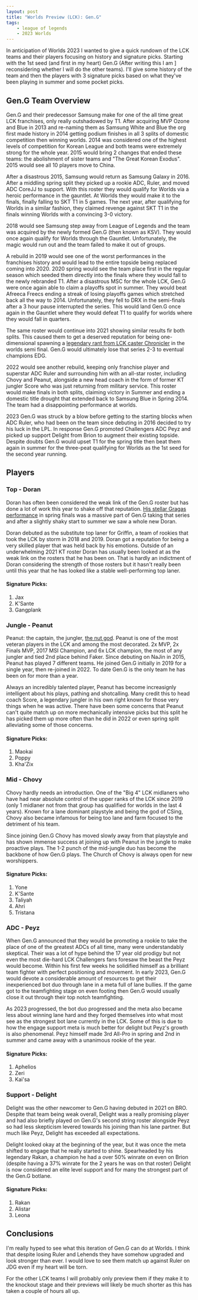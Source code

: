 ```yaml
---
layout: post
title: "Worlds Preview (LCK): Gen.G"
tags:
    - league of legends
    - 2023 Worlds
---
```


In anticipation of Worlds 2023 I wanted to give a quick rundown of the LCK
teams and their players focusing on history and signature picks. Starting with
the 1st seed (and first in my heart) Gen.G (After writing this I am ]
reconsidering whether I will do the other teams). I'll give some history of the
team and then the players with 3 signature picks based on what they've been
playing in summer and some pocket picks.

## Gen.G Team Overview
Gen.G and their predecessor Samsung make for one of the all time great LCK
franchises, only really outshadowed by T1. After acquiring MVP Ozone and Blue
in 2013 and re-naming them as Samsung White and Blue the org first made history
in 2014 getting podium finishes in all 3 splits of domestic competition then
winning worlds. 2014 was considered one of the highest levels of competition 
for Korean League and both teams were extremely strong for the whole year. 2015
would bring 2 changes that ended these teams: the abolishment of sister teams
and "The Great Korean Exodus". 2015 would see all 10 players move to China.

After a disastrous 2015, Samsung would return as Samsung Galaxy in 2016. After
a middling spring split they picked up a rookie ADC, Ruler, and moved ADC
CoreJJ to support. With this roster they would qualify for Worlds via a heroic
performance in the gauntlet. At Worlds they would make it to the finals,
finally falling to SKT T1 in 5 games. The next year, after qualifying for
Worlds in a similar fashion, they claimed revenge against SKT T1 in the finals
winning Worlds with a convincing 3-0 victory.

2018 would see Samsung step away from League of Legends and the team was
acquired by the newly formed Gen.G (then known as KSV). They would once again
qualify for Worlds through the Gauntlet. Unfortunately, the magic would run
out and the team failed to make it out of groups.

A rebuild in 2019 would see one of the worst performances in the franchises
history and would lead to the entire topside being replaced coming into 2020.
2020 spring would see the team place first in the regular season which
seeded them directly into the finals where they would fall to the newly
rebranded T1. After a disastrous MSC for the whole LCK, Gen.G were once again
able to claim a playoffs spot in summer. They would beat Afreeca Freecs ending
a streak of losing playoffs games which stretched back all the way to 2014.
Unfortunately, they fell to DRX in the semi-finals after a 3 hour pause
interrupted the series. This would land Gen.G once again in the Gauntlet where
they would defeat T1 to qualify for worlds where they would fall in quarters.

The same roster would continue into 2021 showing similar results fir both
splits. This caused them to get a deserved reputation for being one-dimensional
spawning a [legendary rant from LCK caster Chronicler](https://www.youtube.com/watch?v=uzN2rMueV8Y)
in the worlds semi final. Gen.G would ultimately lose that series 2-3 to
eventual champions EDG.

2022 would see another rebuild, keeping only franchise player and superstar ADC
Ruler and surrounding him with an all-star roster, including Chovy and Peanut,
alongside a new head coach in the form of former KT jungler Score who was just
returning from military service. This roster would make finals in both splits,
claiming victory in Summer and ending a domestic title drought that extended
back to Samsung Blue in Spring 2014. The team had a disappointing performance
at worlds.

2023 Gen.G was struck by a blow before getting to the starting blocks when ADC
Ruler, who had been on the team since debuting in 2016 decided to try his luck
in the LPL. In response Gen.G promoted Challengers ADC Peyz and picked up
support Delight from Brion to augment their existing topside. Despite doubts
Gen.G would upset T1 for the spring title then beat them again in summer for
the three-peat qualifying for Worlds as the 1st seed for the second year
running.

## Players

### Top - Doran
Doran has often been considered the weak link of the Gen.G roster but has done
a lot of work this year to shake off that reputation. 
[His stellar Gragas performance](https://youtu.be/YBmlwihasxs) in spring finals
was a massive part of Gen.G taking that series and after a slightly shaky start
to summer we saw a whole new Doran.

Doran debuted as the substitute top laner for Griffin, a team of rookies that
took the LCK by storm in 2018 and 2019. Doran got a reputation for being a very
skilled player that was held back by his emotions. Outside of an underwhelming
2021 KT roster Doran has usually been looked at as the weak link on the rosters
that he has been on. That is hardly an indictment of Doran considering the
strength of those rosters but it hasn't really been until this year that he has
looked like a stable well-performing top laner.

#### Signature Picks:
1. Jax
2. K'Sante
3. Gangplank

### Jungle - Peanut
Peanut: the captain, the jungler, [the nut god](https://youtube.com/clip/Ugkx8i4y0igAB3OQBgch6b7izaZ3cPqyzwlV?si=oWv4gRR3C215lzYJ).
Peanut is one of the most veteran players in the LCK and among the most
decorated. 2x MVP, 2x Finals MVP, 2017 MSI Champion, and 6x LCK champion, the
most of any jungler and tied 2nd place behind Faker. Since debuting on NaJin
in 2015, Peanut has played 7 different teams. He joined Gen.G initially in 2019
for a single year, then re-joined in 2022. To date Gen.G is the only team he
has been on for more than a year.

Always an incredibly talented player, Peanut has become increasignly
intelligent about his plays, pathing and shotcalling. Many credit this to head
coach Score, a legendary jungler in his own right known for those very things
when he was active. There have been some concerns that Peanut can't quite match
up on more mechanically intensive picks but this split he has picked them up
more often than he did in 2022 or even spring split alleviating some of those
concerns.

#### Signature Picks:
1. Maokai
2. Poppy
3. Kha'Zix

### Mid - Chovy
Chovy hardly needs an introduction. One of the "Big 4" LCK midlaners who have
had near absolute control of the upper ranks of the LCK since 2019 (only 1
midlaner not from that group has qualified for worlds in the last 4 years).
Known for a lane dominant playstyle and being the god of CSing, Chovy also
became infamous for being too lane and farm focused to the detriment of his
team.

Since joining Gen.G Chovy has moved slowly away from that playstyle and has
shown immense success at joining up with Peanut in the jungle to make proactive
plays. The 1-2 punch of the mid-jungle duo has become the backbone of how Gen.G
plays. The Church of Chovy is always open for new worshippers.

#### Signature Picks:
1. Yone
2. K'Sante
3. Taliyah
4. Ahri
5. Tristana

### ADC - Peyz
When Gen.G announced that they would be promoting a rookie to take the place of
one of the greatest ADCs of all time, many were understandably skeptical. Their
was a lot of hype behind the 17 year old prodigy but not even the most die-hard
LCK Challengers fans foresaw the beast the Peyz would become. Within his first
few weeks he solidified himself as a brilliant team fighter with perfect
positioning and movement. In early 2023, Gen.G would devote a considerable
amount of resources to get their inexperienced bot duo through lane in a meta
full of lane bullies. If the game got to the teamfighting stage on even footing
then Gen.G would usually close it out through their top notch teamfighting.

As 2023 progressed, the bot duo progressed and the meta also became less about
winning lane hard and they forged themselves into what most see as the
strongest bot lane currently in the LCK. Some of this is due to how the engage
support meta is much better for delight but Peyz's growth is also phenomenal.
Peyz himself made 3rd All-Pro in spring and 2nd in summer and came away with a
unanimous rookie of the year.

#### Signature Picks:
1. Aphelios
2. Zeri
3. Kai'sa

### Support - Delight
Delight was the other newcomer to Gen.G having debuted in 2021 on BRO. Despite
that team being weak overall, Delight was a really promising player and had
also briefly played on Gen.G's second string roster alongside Peyz so had less
skepticism levered towards his joining than his lane partner. But much like
Peyz, Delight has exceeded all expectations.

Delight looked okay at the beginning of the year, but it was once the meta
shifted to engage that he really started to shine. Spearheaded by his legendary
Rakan, a champion he had a over 50% winrate on even on Brion (despite having 
a 37% winrate for the 2 years he was on that roster) Delight is now considered
an elite level support and for many the strongest part of the Gen.G botlane.

#### Signature Picks:
1. Rakan
2. Alistar
3. Leona


## Conclusions
I'm really hyped to see what this iteration of Gen.G can do at Worlds. I think
that despite losing Ruler and Lehends they have somehow upgraded and look
stronger than ever. I would love to see them match up against Ruler on JDG even
if my heart will be torn.

For the other LCK teams I will probably only preview them if they make it to
the knockout stage and their previews will likely be much shorter as this has
taken a couple of hours all up.
